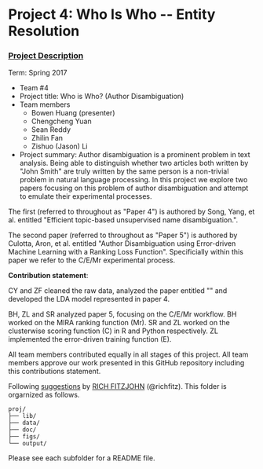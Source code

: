 # Project 4: Who Is Who -- Entity Resolution

### [Project Description](doc/project4_desc.md)

Term: Spring 2017

+ Team #4
+ Project title: Who is Who? (Author Disambiguation)
+ Team members
	+ Bowen Huang (presenter)
	+ Chengcheng Yuan
	+ Sean Reddy
	+ Zhilin Fan
	+ Zishuo (Jason) Li
+ Project summary: Author disambiguation is a prominent problem in text analysis. Being able to distinguish whether two articles both written by "John Smith" are truly written by the same person is a non-trivial problem in natural language processing. In this project we explore two papers focusing on this problem of author disambiguation and attempt to emulate their experimental processes.

The first (referred to throughout as "Paper 4") is authored by Song, Yang, et al. entitled "Efficient topic-based unsupervised name disambiguation.".

The second paper (referred to throughout as "Paper 5") is authored by Culotta, Aron, et al. entitled "Author Disambiguation using Error-driven Machine Learning with a Ranking Loss Function". Specificially within this paper we refer to the C/E/Mr experimental process.
	
**Contribution statement**: 

CY and ZF cleaned the raw data, analyzed the paper entitled "" and developed the LDA model represented in paper 4.

BH, ZL and SR analyzed paper 5, focusing on the C/E/Mr workflow. BH worked on the MIRA ranking function (Mr). SR and ZL worked on the clusterwise scoring function (C) in R and Python respectively. ZL implemented the error-driven training function (E).

All team members contributed equally in all stages of this project. All team members approve our work presented in this GitHub repository including this contributions statement. 

Following [suggestions](http://nicercode.github.io/blog/2013-04-05-projects/) by [RICH FITZJOHN](http://nicercode.github.io/about/#Team) (@richfitz). This folder is orgarnized as follows.

```
proj/
├── lib/
├── data/
├── doc/
├── figs/
└── output/
```

Please see each subfolder for a README file.

